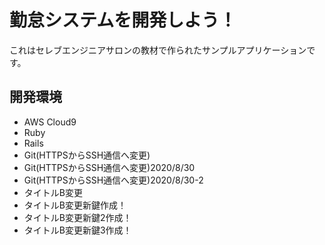# 勤怠システムを開発しよう！

これはセレブエンジニアサロンの教材で作られたサンプルアプリケーションです。

## 開発環境

* AWS Cloud9
* Ruby
* Rails
* Git(HTTPSからSSH通信へ変更)
* Git(HTTPSからSSH通信へ変更)2020/8/30
* Git(HTTPSからSSH通信へ変更)2020/8/30-2
* タイトルB変更
* タイトルB変更新鍵作成！
* タイトルB変更新鍵2作成！
* タイトルB変更新鍵3作成！
